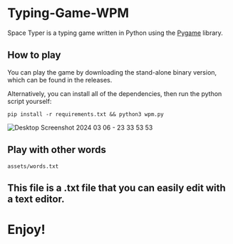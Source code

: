 # Typing-Game-WPM

Space Typer is a typing game written in Python using the [Pygame](https://www.pygame.org/) library.

## How to play
You can play the game by downloading the stand-alone binary version, which can be found in the releases.

Alternatively, you can install all of the dependencies, then run the python script yourself:
```
pip install -r requirements.txt && python3 wpm.py
```

![Desktop Screenshot 2024 03 06 - 23 33 53 53](https://github.com/Mortix4/Typing-Game-WPM/assets/153028449/b766de68-3d79-4495-98b7-388fa82f1dcc)


## Play with other words

    assets/words.txt

This file is a .txt file that you can easily edit with a text editor.
---
# Enjoy!
